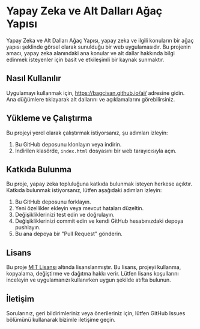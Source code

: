 # Yapay Zeka ve Alt Dalları Ağaç Yapısı

Yapay Zeka ve Alt Dalları Ağaç Yapısı, yapay zeka ve ilgili konuların bir ağaç yapısı şeklinde görsel olarak sunulduğu bir web uygulamasıdır. Bu projenin amacı, yapay zeka alanındaki ana konular ve alt dallar hakkında bilgi edinmek isteyenler için basit ve etkileşimli bir kaynak sunmaktır.

## Nasıl Kullanılır

Uygulamayı kullanmak için, https://bagcivan.github.io/ai/ adresine gidin. Ana düğümlere tıklayarak alt dallarını ve açıklamalarını görebilirsiniz.

## Yükleme ve Çalıştırma

Bu projeyi yerel olarak çalıştırmak istiyorsanız, şu adımları izleyin:

1. Bu GitHub deposunu klonlayın veya indirin.
2. İndirilen klasörde, `index.html` dosyasını bir web tarayıcısıyla açın.

## Katkıda Bulunma

Bu proje, yapay zeka topluluğuna katkıda bulunmak isteyen herkese açıktır. Katkıda bulunmak istiyorsanız, lütfen aşağıdaki adımları izleyin:

1. Bu GitHub deposunu forklayın.
2. Yeni özellikler ekleyin veya mevcut hataları düzeltin.
3. Değişikliklerinizi test edin ve doğrulayın.
4. Değişikliklerinizi commit edin ve kendi GitHub hesabınızdaki depoya pushlayın.
5. Bu ana depoya bir "Pull Request" gönderin.

## Lisans

Bu proje [MIT Lisansı](LICENSE) altında lisanslanmıştır. Bu lisans, projeyi kullanma, kopyalama, değiştirme ve dağıtma hakkı verir. Lütfen lisans koşullarını inceleyin ve uygulamanızı kullanırken uygun şekilde atıfta bulunun.

## İletişim

Sorularınız, geri bildirimleriniz veya önerileriniz için, lütfen GitHub Issues bölümünü kullanarak bizimle iletişime geçin.
